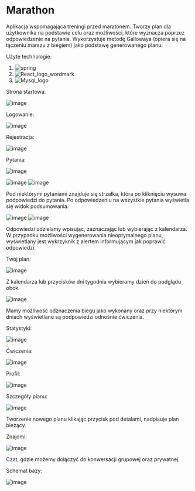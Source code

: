 # Marathon

Aplikacja wspomagająca treningi przed maratonem. Tworzy plan dla użytkownika na podstawie celu oraz możliwości, które wyznacza poprzez odpowiedzenie na pytania. Wykorzystuje metodę Gallowaya (opiera się na łączeniu marszu z biegiem) jako podstawę generowanego planu. 

Użyte technologie:
1. ![spring](https://github.com/kmozdzen/GymTracker/assets/91953879/4f03e6a3-320c-4b3b-8921-37dabdf85ede)
2. ![React_logo_wordmark](https://github.com/kmozdzen/GymTracker/assets/91953879/587ea392-df56-410d-9dc3-b2e5b16ba990)
3. ![Mysql_logo](https://github.com/kmozdzen/GymTracker/assets/91953879/23515df9-ad1e-43e1-bf7d-f2b4b7c0cfbf)

Strona startowa:

![image](https://github.com/kmozdzen/Marathon/assets/91953879/8e3837c1-0f89-4099-ae31-faab49be647c)

Logowanie:

![image](https://github.com/kmozdzen/Marathon/assets/91953879/24beb014-ce94-4427-b361-03ba012c95c6)

Rejestracja:

![image](https://github.com/kmozdzen/Marathon/assets/91953879/ce85b85f-3b95-48ae-a524-39d9c9e3c539)

Pytania:

![image](https://github.com/kmozdzen/Marathon/assets/91953879/b1c5f30c-8fa0-4cb0-abde-07530aa3044d)

![image](https://github.com/kmozdzen/Marathon/assets/91953879/83c50107-fd6a-4b14-a5c5-4425dbd5cc77)
![image](https://github.com/kmozdzen/Marathon/assets/91953879/e7d88c15-0234-49ad-b227-00db5da67cc8)

Pod niektórymi pytaniami znajduje się strzałka, która po kliknięciu wysuwa podpowiedzi do pytania. Po odpowiedzeniu na wszystkie pytania wyświetla się widok podsumowania.

![image](https://github.com/kmozdzen/Marathon/assets/91953879/f6a4fc39-478c-4307-8996-fc626991c614)
![image](https://github.com/kmozdzen/Marathon/assets/91953879/a5f02f0f-0ce0-4412-8fe6-13f0a37f1a69)

Odpowiedzi udzielamy wpisując, zaznaczając lub wybierając z kalendarza. W przypadku możliwości wygenerowania nieoptymalnego planu, wyświetlany jest wykrzyknik z alertem informującym jak poprawić odpowiedzi.

Twój plan:

![image](https://github.com/kmozdzen/Marathon/assets/91953879/173f2e1b-cfde-4b30-9281-5057561c737e)

Z kalendarza lub przycisków dni tygodnia wybieramy dzień do podglądu obok. 

![image](https://github.com/kmozdzen/Marathon/assets/91953879/bde73ae6-e00b-4390-83ae-d0cfadd43816)

Mamy możliwość odznaczenia biegu jako wykonany oraz przy niektórym dniach wyświetlane są podpowiedzi odnośnie ćwiczenia.

Statystyki:

![image](https://github.com/kmozdzen/Marathon/assets/91953879/c2a3af3f-f6ea-47ef-ac81-9df3871d21b7)

Ćwiczenia:

![image](https://github.com/kmozdzen/Marathon/assets/91953879/b6b3c586-a9be-41e2-8c3a-040808125fe7)

Profil:

![image](https://github.com/kmozdzen/Marathon/assets/91953879/1121dd8d-99d7-4e01-a30b-4c2f0f56a402)

Szczegóły planu:

![image](https://github.com/kmozdzen/Marathon/assets/91953879/800bb8eb-daa2-45ae-b7fa-f2b40ad6429a)

Tworzenie nowego planu klikając przycisk pod detalami, nadpisuje plan bieżący.

Znajomi:

![image](https://github.com/kmozdzen/Marathon/assets/91953879/f4e57ee6-ebcd-4ac3-8e3e-f3a626e2d0ed)

Czat, gdzie możemy dołączyć do konwersacji grupowej oraz prywatnej.

Schemat bazy:

![image](https://github.com/kmozdzen/Marathon/assets/91953879/ec6e3535-cf47-4d77-9651-6022207f089e)


